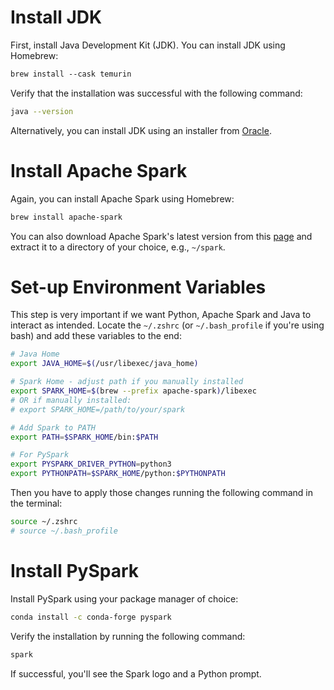 # Install JDK
First, install Java Development Kit (JDK). You can install JDK using Homebrew:
```bash
brew install --cask temurin
```
Verify that the installation was successful with the following command:
```bash
java --version
```
Alternatively, you can install JDK using an installer from [Oracle](https://www.oracle.com/java/technologies/downloads/).
# Install Apache Spark
Again, you can install Apache Spark using Homebrew:
```bash
brew install apache-spark
```
You can also download Apache Spark's latest version from this [page](https://spark.apache.org/downloads.html) and extract it to a directory of your choice, e.g., `~/spark`.
# Set-up Environment Variables
This step is very important if we want Python, Apache Spark and Java to interact as intended.
Locate the `~/.zshrc` (or `~/.bash_profile` if you're using bash) and add these variables to the end:
```bash
# Java Home
export JAVA_HOME=$(/usr/libexec/java_home)

# Spark Home - adjust path if you manually installed
export SPARK_HOME=$(brew --prefix apache-spark)/libexec
# OR if manually installed:
# export SPARK_HOME=/path/to/your/spark

# Add Spark to PATH
export PATH=$SPARK_HOME/bin:$PATH

# For PySpark
export PYSPARK_DRIVER_PYTHON=python3
export PYTHONPATH=$SPARK_HOME/python:$PYTHONPATH
```
Then you have to apply those changes running the following command in the terminal:
```bash
source ~/.zshrc
# source ~/.bash_profile
```
# Install PySpark
Install PySpark using your package manager of choice:
```bash
conda install -c conda-forge pyspark
```
Verify the installation by running the following command:
```bash
spark
```
If successful, you'll see the Spark logo and a Python prompt.
